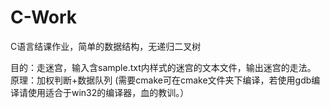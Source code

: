 # C-Work
C语言结课作业，简单的数据结构，无递归二叉树

目的：走迷宫，输入含sample.txt内样式的迷宫的文本文件，输出迷宫的走法。
原理：加权判断+数据队列
(需要cmake可在cmake文件夹下编译，若使用gdb编译请使用适合于win32的编译器，血的教训。）
